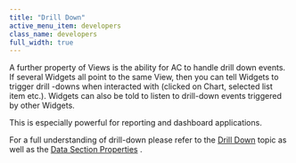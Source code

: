 ```yaml
---
title: "Drill Down"
active_menu_item: developers
class_name: developers
full_width: true
---
```



A further property of Views is the ability for AC to handle drill down events. If several Widgets all point to the same View, then you can tell Widgets to trigger drill -downs when interacted with (clicked on Chart, selected list item etc.). Widgets can also be told to listen to drill-down events triggered by other Widgets.

This is especially powerful for reporting and dashboard applications.

For a full understanding of drill-down please refer to the [Drill Down](../data-integration,-reporting-dashboards/drilling-down.htm) topic as well as the [Data Section Properties](../data-integration,-reporting-dashboards/data-section-properties/index.htm) .


